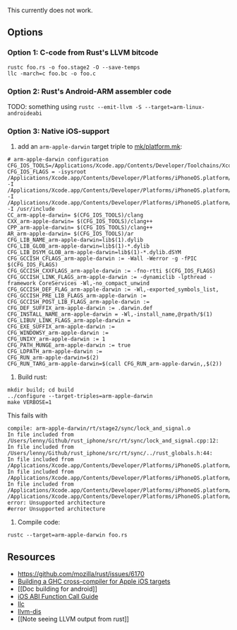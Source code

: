 This currently does not work.

## Options

### Option 1: C-code from Rust's LLVM bitcode

```
rustc foo.rs -o foo.stage2 -O --save-temps
llc -march=c foo.bc -o foo.c
```

### Option 2: Rust's Android-ARM assembler code

TODO: something using `rustc --emit-llvm -S --target=arm-linux-androideabi`

### Option 3: Native iOS-support

1. add an `arm-apple-darwin` target triple to [mk/platform.mk](https://github.com/mozilla/rust/blob/master/mk/platform.mk):
```
# arm-apple-darwin configuration
CFG_IOS_TOOLS=/Applications/Xcode.app/Contents/Developer/Toolchains/XcodeDefault.xctoolchain/usr/bin/
CFG_IOS_FLAGS = -isysroot /Applications/Xcode.app/Contents/Developer/Platforms/iPhoneOS.platform/Developer/SDKs/iPhoneOS7.0.sdk/ -I /Applications/Xcode.app/Contents/Developer/Platforms/iPhoneOS.platform/Developer/SDKs/iPhoneOS7.0.sdk/usr/include -I /Applications/Xcode.app/Contents/Developer/Platforms/iPhoneOS.platform/Developer/SDKs/iPhoneOS7.0.sdk/usr/include/c++/4.2.1 -I /usr/include
CC_arm-apple-darwin= $(CFG_IOS_TOOLS)/clang
CXX_arm-apple-darwin= $(CFG_IOS_TOOLS)/clang++
CPP_arm-apple-darwin= $(CFG_IOS_TOOLS)/clang++
AR_arm-apple-darwin= $(CFG_IOS_TOOLS)/ar
CFG_LIB_NAME_arm-apple-darwin=lib$(1).dylib
CFG_LIB_GLOB_arm-apple-darwin=lib$(1)-*.dylib
CFG_LIB_DSYM_GLOB_arm-apple-darwin=lib$(1)-*.dylib.dSYM
CFG_GCCISH_CFLAGS_arm-apple-darwin := -Wall -Werror -g -fPIC $(CFG_IOS_FLAGS)
CFG_GCCISH_CXXFLAGS_arm-apple-darwin := -fno-rtti $(CFG_IOS_FLAGS)
CFG_GCCISH_LINK_FLAGS_arm-apple-darwin := -dynamiclib -lpthread -framework CoreServices -Wl,-no_compact_unwind 
CFG_GCCISH_DEF_FLAG_arm-apple-darwin := -Wl,-exported_symbols_list,
CFG_GCCISH_PRE_LIB_FLAGS_arm-apple-darwin :=
CFG_GCCISH_POST_LIB_FLAGS_arm-apple-darwin :=
CFG_DEF_SUFFIX_arm-apple-darwin := .darwin.def
CFG_INSTALL_NAME_arm-apple-darwin = -Wl,-install_name,@rpath/$(1)
CFG_LIBUV_LINK_FLAGS_arm-apple-darwin =
CFG_EXE_SUFFIX_arm-apple-darwin :=
CFG_WINDOWSY_arm-apple-darwin :=
CFG_UNIXY_arm-apple-darwin := 1
CFG_PATH_MUNGE_arm-apple-darwin := true
CFG_LDPATH_arm-apple-darwin :=
CFG_RUN_arm-apple-darwin=$(2)
CFG_RUN_TARG_arm-apple-darwin=$(call CFG_RUN_arm-apple-darwin,,$(2))
```

1. Build rust:
```
mkdir build; cd build
../configure --target-triples=arm-apple-darwin
make VERBOSE=1
```

This fails with
```
compile: arm-apple-darwin/rt/stage2/sync/lock_and_signal.o
In file included from /Users/lenny/Github/rust_iphone/src/rt/sync/lock_and_signal.cpp:12:
In file included from /Users/lenny/Github/rust_iphone/src/rt/sync/../rust_globals.h:44:
In file included from /Applications/Xcode.app/Contents/Developer/Platforms/iPhoneOS.platform/Developer/SDKs/iPhoneOS7.0.sdk/usr/include/stdlib.h:63:
In file included from /Applications/Xcode.app/Contents/Developer/Platforms/iPhoneOS.platform/Developer/SDKs/iPhoneOS7.0.sdk/usr/include/_types.h:27:
In file included from /Applications/Xcode.app/Contents/Developer/Platforms/iPhoneOS.platform/Developer/SDKs/iPhoneOS7.0.sdk/usr/include/sys/_types.h:32:
/Applications/Xcode.app/Contents/Developer/Platforms/iPhoneOS.platform/Developer/SDKs/iPhoneOS7.0.sdk/usr/include/sys/cdefs.h:655:2: error: Unsupported architecture
#error Unsupported architecture
```

1. Compile code:
```
rustc --target=arm-apple-darwin foo.rs
```

## Resources

* https://github.com/mozilla/rust/issues/6170
* [Building a GHC cross-compiler for Apple iOS targets](http://ghc.haskell.org/trac/ghc/wiki/Building/CrossCompiling/iOS)
* [[Doc building for android]]
* [iOS ABI Function Call Guide](https://developer.apple.com/library/ios/documentation/Xcode/Conceptual/iPhoneOSABIReference/Articles/ARMv6FunctionCallingConventions.html)
* [llc](http://llvm.org/docs/CommandGuide/llc.html)
* [llvm-dis](http://llvm.org/docs/CommandGuide/llvm-dis.html)
* [[Note seeing LLVM output from rust]]